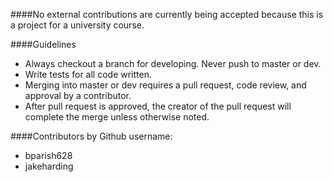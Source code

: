 ####No external contributions are currently being accepted because this is a project for a university course.

####Guidelines
- Always checkout a branch for developing. Never push to master or dev.
- Write tests for all code written.
- Merging into master or dev requires a pull request, code review, and approval by a contributor.
- After pull request is approved, the creator of the pull request will complete the merge unless otherwise noted.
 
####Contributors by Github username:
- bparish628
- jakeharding